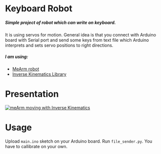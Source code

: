 # Keyboard Robot

##### Simple project of robot which can write on keyboard. 
It is using servos for motion. General idea is that you connect with Arduino board with Serial port and send some keys from text file which Arduino interprets and sets servo positions to right directions. 

##### I am using:
* [MeArm robot](https://shop.mime.co.uk/collections/mearm)
* [Inverse Kinematics Library](https://github.com/yorkhackspace/meArm)

# Presentation
[![meArm moving with Inverse Kinematics](http://img.youtube.com/vi/mzdzAmYCC3Y/0.jpg)](https://www.youtube.com/watch?v=mzdzAmYCC3Y)

# Usage

Upload `main.ino` sketch on your Arduino board. Run `file_sender.py`. You have to callibrate on your own. 
